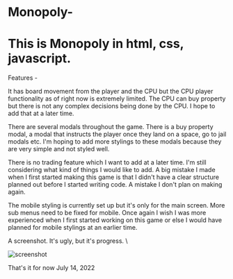 # Monopoly-

# This is Monopoly in html, css, javascript. 



Features - 

It has board movement from the player and the CPU but the CPU player functionality as of right now is extremely limited. The CPU can buy property but there 
is not any complex decisions being done by the CPU. I hope to add that at a later time. 

There are several modals throughout the game. There is a buy property modal, a modal that instructs the player once they land on a space, go to jail modals etc. 
I'm hoping to add more stylings to these modals because they are very simple and not styled well. 

There is no trading feature which I want to add at a later time. I'm still considering what kind of things I would like to add. A big mistake I made when I 
first started making this game is that I didn't have a clear structure planned out before  I started writing code. A mistake  I don't plan on making again. 

The mobile styling is currently set up but it's only for the main screen. More sub menus need to be fixed for mobile. Once again I wish I was more experienced when I first
started working on this game or else  I would have planned for mobile stylings at an earlier time.


A screenshot. It's ugly, but it's progress. \

![screenshot](screenshot.jpg)




That's it for now July 14, 2022



